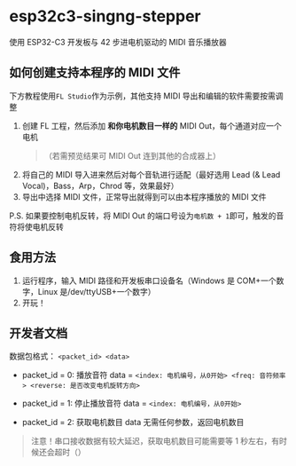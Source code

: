 # esp32c3-singng-stepper

使用 ESP32-C3 开发板与 42 步进电机驱动的 MIDI 音乐播放器

## 如何创建支持本程序的 MIDI 文件

下方教程使用`FL Studio`作为示例，其他支持 MIDI 导出和编辑的软件需要按需调整

1. 创建 FL 工程，然后添加 **和你电机数目一样的** MIDI Out，每个通道对应一个电机
   > （若需预览结果可 MIDI Out 连到其他的合成器上）
2. 将自己的 MIDI 导入进来然后对每个音轨进行适配（最好选用 Lead (& Lead Vocal)，Bass，Arp，Chrod 等，效果最好）
3. 导出中选择 MIDI 文件，正常导出就得到可以由本程序播放的 MIDI 文件

P.S. 如果要控制电机反转，将 MIDI Out 的端口号设为`电机数 + 1`即可，触发的音符将使电机反转

## 食用方法

1. 运行程序，输入 MIDI 路径和开发板串口设备名（Windows 是 COM+一个数字，Linux 是/dev/ttyUSB+一个数字）
2. 开玩！

## 开发者文档

数据包格式：
`<packet_id> <data>`

- packet_id = 0: 播放音符
  data = `<index: 电机编号，从0开始> <freq: 音符频率> <reverse: 是否改变电机旋转方向>`

- packet_id = 1: 停止播放音符
  data = `<index: 电机编号，从0开始>`

- packet_id = 2: 获取电机数目
  data 无需任何参数，返回电机数目

> 注意！串口接收数据有较大延迟，获取电机数目可能需要等 1 秒左右，有时候还会超时（）

